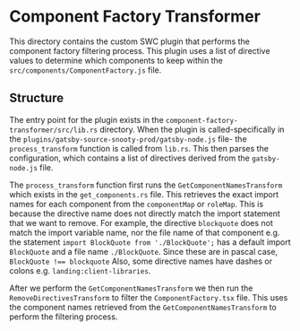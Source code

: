 # Component Factory Transformer

This directory contains the custom SWC plugin that performs the component factory filtering process. This plugin uses a list of directive values to determine which components to keep within the `src/components/ComponentFactory.js` file.

## Structure

The entry point for the plugin exists in the `component-factory-transformer/src/lib.rs` directory. When the plugin is called-specifically in the `plugins/gatsby-source-snooty-prod/gatsby-node.js` file- the `process_transform` function is called from `lib.rs`. This then parses the configuration, which contains a list of directives derived from the `gatsby-node.js` file.

The `process_transform` function first runs the `GetComponentNamesTransform` which exists in the `get_components.rs` file. This retrieves the exact import names for each component from the `componentMap` or `roleMap`. This is because the directive name does not directly match the import statement that we want to remove. For example, the directive `blockquote` does not match the import variable name, nor the file name of that component e.g. the statement `import BlockQuote from './BlockQuote';` has a default import `BlockQuote` and a file name `./BlockQuote`. Since these are in pascal case, `BlockQuote !== blockquote` Also, some directive names have dashes or colons e.g. `landing:client-libraries`.

After we perform the `GetComponentNamesTransform` we then run the `RemoveDirectivesTransform` to filter the `ComponentFactory.tsx` file. This uses the component names retrieved from the `GetComponentNamesTransform` to perform the filtering process.
